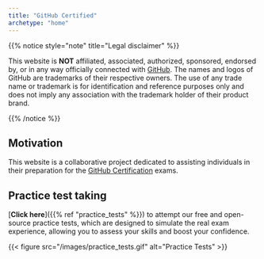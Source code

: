 ```yaml
---
title: "GitHub Certified"
archetype: "home"
---
```



{{% notice style="note" title="Legal disclaimer" %}}


This website is **NOT** affiliated, associated, authorized, sponsored, endorsed by, or in any way officially connected with [GitHub](https://github.com/). The names and logos of GitHub are trademarks of their respective owners. The use of any trade name or trademark is for identification and reference purposes only and does not imply any association with the trademark holder of their product brand.

{{% /notice %}}

##  Motivation 

This website is a collaborative project dedicated to assisting individuals in their preparation for the [GitHub Certification](https://resources.github.com/learn/certifications/) exams.



## Practice test taking


[**Click here**]({{% ref "practice_tests" %}}) to attempt our free and open-source practice tests, which are designed to simulate the real exam experience, allowing you to assess your skills and boost your confidence.

{{< figure src="/images/practice_tests.gif" alt="Practice Tests" >}}
